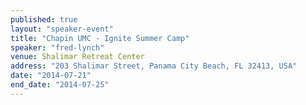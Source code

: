 ```yaml
---
published: true
layout: "speaker-event"
title: "Chapin UMC - Ignite Summer Camp"
speaker: "fred-lynch"
venue: Shalimar Retreat Center
address: "203 Shalimar Street, Panama City Beach, FL 32413, USA"
date: "2014-07-21"
end_date: "2014-07-25"
---
```


